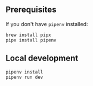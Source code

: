 ## Prerequisites

If you don't have `pipenv` installed:

```
brew install pipx
pipx install pipenv
```

## Local development

```
pipenv install
pipenv run dev
```
